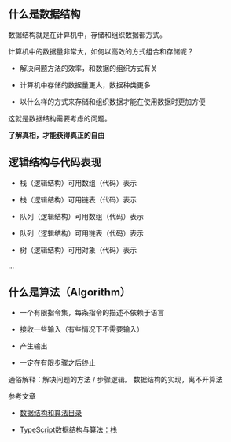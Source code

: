 ## 什么是数据结构

数据结构就是在计算机中，存储和组织数据都方式。

计算机中的数据量非常大，如何以高效的方式组合和存储呢？

- 解决问题方法的效率，和数据的组织方式有关

- 计算机中存储的数据量更大，数据种类更多

- 以什么样的方式来存储和组织数据才能在使用数据时更加方便

这就是数据结构需要考虑的问题。

**了解真相，才能获得真正的自由**

## 逻辑结构与代码表现

- 栈（逻辑结构）可用数组（代码）表示

- 栈（逻辑结构）可用链表（代码）表示

- 队列（逻辑结构）可用数组（代码）表示

- 队列（逻辑结构）可用链表（代码）表示

- 树（逻辑结构）可用对象（代码）表示

...

## 什么是算法（Algorithm）

- 一个有限指令集，每条指令的描述不依赖于语言

- 接收一些输入（有些情况下不需要输入）

- 产生输出

- 一定在有限步骤之后终止

通俗解释：解决问题的方法 / 步骤逻辑。
数据结构的实现，离不开算法



参考文章

- [数据结构和算法目录](https://www.jianshu.com/p/38853c044156)

- [TypeScript数据结构与算法：栈](https://juejin.cn/post/6944705046458138637)
